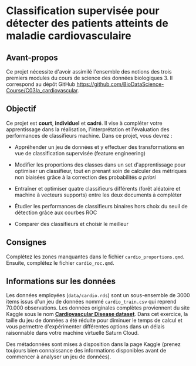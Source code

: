 # Classification supervisée pour détecter des patients atteints de maladie cardiovasculaire

## Avant-propos

Ce projet nécessite d'avoir assimilé l'ensemble des notions des trois premiers modules du cours de science des données biologiques 3. Il correspond au dépôt GitHub <https://github.com/BioDataScience-Course/C03Ia_cardiovascular>.

## Objectif

Ce projet est **court**, **individuel** et **cadré**. Il vise à compléter votre apprentissage dans la réalisation, l'interprétation et l'évaluation des performances de classifieurs machine. Dans ce projet, vous devrez :

-   Appréhender un jeu de données et y effectuer des transformations en vue de classification supervisée (feature engineering)

-   Modifier les proportions des classes dans un set d'apprentissage pour optimiser un classifieur, tout en prenant soin de calculer des métriques non biaisées grâce à la correction des probabilités *a priori*

-   Entraîner et optimiser quatre classifieurs différents (forêt aléatoire et machine à vecteurs supports) entre les deux documents à compléter

-   Étudier les performances de classifieurs binaires hors choix du seuil de détection grâce aux courbes ROC

-   Comparer des classifieurs et choisir le meilleur

## Consignes

Complétez les zones manquantes dans le fichier `cardio_proportions.qmd`. Ensuite, complétez le fichier `cardio_roc.qmd`.

## Informations sur les données

Les données employées (`data/cardio.rds`) sont un sous-ensemble de 3000 items issus d'un jeu de données nommé `cardio_train.csv` qui reprend 70.000 observations. Les données originales complètes proviennent du site Kaggle sous le nom [**Cardiovascular Disease dataset**](https://www.kaggle.com/datasets/sulianova/cardiovascular-disease-dataset). Dans cet exercice, la taille du jeu de données a été réduite pour diminuer le temps de calcul et vous permettre d'expérimenter différentes options dans un délais raisonnable dans votre machine virtuelle Saturn Cloud.

Des métadonnées sont mises à disposition dans la page Kaggle (prenez toujours bien connaissance des informations disponibles avant de commencer à analyser un jeu de données).
